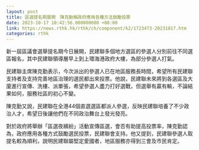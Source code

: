 ```yaml
---
layout: post
title: 區選提名期展開　陳克勤稱政府應用各種方法鼓勵投票
date: 2023-10-17 10:42:56.000000000 +08:00
link: https://news.rthk.hk/rthk/ch/component/k2/1723473-20231017.htm
categories: rthk
---
```


新一屆區議會選舉提名期今日展開，民建聯多個地方選區的參選人分別前往不同選區報名，其中民建聯領導層早上到上環海港政府大樓，為部分參選人打氣。

民建聯主席陳克勤表示，今次派出的參選人已在地區服務長時間，希望所有民建聯支持者及支持完善地區治理的選民都出來投票。他說，民建聯未來將到各選區及大廈進行宣傳、洗樓、派單張，希望參選人盡力打好選戰，但選舉有贏有輸，不論結果如何，服務社區的初心不變。

陳克勤又說，民建聯在全港44個直選選區都派人參選，反映民建聯培養了不少政治人才，希望日後讓他們在不同政治舞台上發光發亮。

對於政府將舉辦「區選夜繽紛」活動宣傳區選，會否有助提高投票率，陳克勤認為，政府應用各種方式鼓勵選民投票，民建聯會支持。他又提到，民建聯參選人取提名較為順利，說明民建聯屬堅定愛國者，地區服務亦得到三會及市民肯定。
